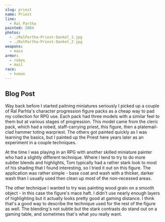 ```yaml
---
slug: priest
name: Priest
line:
  - Ral Partha
painted: 2004
photos:
  - ./RalPartha-Priest-Dankel_1.jpg
  - ./RalPartha-Priest-Dankel_2.jpg
weapons:
  - mace
armor:
  - robes
  - mail
race:
  - human
---
```


## Blog Post

Way back before I started paitning miniatures seriously I picked up a couple of Ral Parhta's character progression figure packs as a cheap way to pad my collection for RPG use. Each pack had three models with a similar feel to them but at various stages of progression. This model came from the cleric pack, which had a robed, staff-carrying priest, this figure, then a platemail-clad hammer toting warpriest. The others got painted quickly as I was learning the basics, but I painted up the Priest here years later as an experiment in a couple techniques.

At the time I was playing in an RPG with another skilled miniature painter who had a slightly different technique. Where I tend to try to do more subtler blends and highlights, Tom typically had a rather stark look to most of his shading that I found interesting, so I tried it out on this figure. The application was rather simple - base coat and wash with a thicker, darker wash than I usually used then clean up most of the non-recessed areas.

The other technique I wanted to try was painting wood grain on a smooth object - in this case the figure's mace haft. I didn't use nearly enough layers of highlighting but it actually looks pretty good at gaming distance. I think that's a good way to describe the technique used for the rest of the figure as well. The blending's not subtle but the stark contrasts do stand out on a gaming table, and sometimes that's what you really want.
